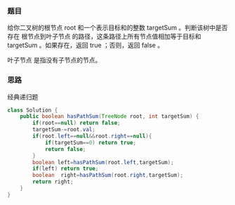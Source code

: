 ### 题目

给你二叉树的根节点 root 和一个表示目标和的整数 targetSum 。判断该树中是否存在 根节点到叶子节点 的路径，这条路径上所有节点值相加等于目标和 targetSum 。如果存在，返回 true ；否则，返回 false 。

叶子节点 是指没有子节点的节点。

### 思路

经典递归题

```java
class Solution {
    public boolean hasPathSum(TreeNode root, int targetSum) {
        if(root==null) return false;
        targetSum-=root.val;
        if(root.left==null&&root.right==null){
            if(targetSum==0) return true;
            return false;
        }
        boolean left=hasPathSum(root.left,targetSum);
        if(left) return true;  
        boolean  right=hasPathSum(root.right,targetSum);
        return right;
    }
}
```

